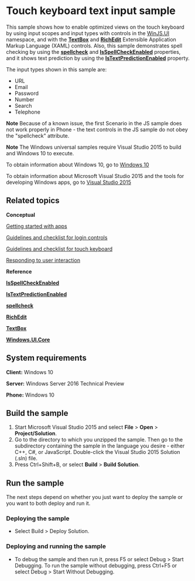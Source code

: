 ﻿<!---
  category: CustomUserInteractions Touch
  samplefwlink: http://go.microsoft.com/fwlink/p/?LinkId=690716
--->

# Touch keyboard text input sample

This sample shows how to enable optimized views on the touch keyboard by using input scopes and input types with controls in the [WinJS.UI](http://msdn.microsoft.com/library/windows/apps/br229782) namespace, 
and with the [**TextBox**](http://msdn.microsoft.com/library/windows/apps/br209683) and [**RichEdit**](http://msdn.microsoft.com/library/windows/apps/br227548) Extensible Application Markup Language (XAML) controls. 
Also, this sample demonstrates spell checking by using the [**spellcheck**](http://msdn.microsoft.com/library/windows/apps/hh441107) and [**IsSpellCheckEnabled**](http://msdn.microsoft.com/library/windows/apps/br209688) properties, 
and it shows text prediction by using the [**IsTextPredictionEnabled**](http://msdn.microsoft.com/library/windows/apps/br209690) property.

The input types shown in this sample are:

-   URL
-   Email
-   Password
-   Number
-   Search
-   Telephone

**Note** Because of a known issue, the first Scenario in the JS sample does not work properly in Phone - the text controls in the JS sample do not obey the "spellcheck" attribute.

**Note** The Windows universal samples require Visual Studio 2015 to build and Windows 10 to execute.
 
To obtain information about Windows 10, go to [Windows 10](http://go.microsoft.com/fwlink/?LinkID=532421)

To obtain information about Microsoft Visual Studio 2015 and the tools for developing Windows apps, go to [Visual Studio 2015](http://go.microsoft.com/fwlink/?LinkID=532422)

Related topics
--------------

**Conceptual**

[Getting started with apps](http://msdn.microsoft.com/library/windows/apps/)

[Guidelines and checklist for login controls](http://msdn.microsoft.com/library/windows/apps/hh965453)

[Guidelines and checklist for touch keyboard](http://msdn.microsoft.com/library/windows/apps/hh972345)

[Responding to user interaction](http://msdn.microsoft.com/library/windows/apps/hh700412)

**Reference**

[**IsSpellCheckEnabled**](http://msdn.microsoft.com/library/windows/apps/br209688)

[**IsTextPredictionEnabled**](http://msdn.microsoft.com/library/windows/apps/br209690)

[**spellcheck**](http://msdn.microsoft.com/library/windows/apps/hh441107)

[**RichEdit**](http://msdn.microsoft.com/library/windows/apps/br227548)

[**TextBox**](http://msdn.microsoft.com/library/windows/apps/br209683)

[**Windows.UI.Core**](http://msdn.microsoft.com/library/windows/apps/br208383)

## System requirements

**Client:** Windows 10

**Server:** Windows Server 2016 Technical Preview

**Phone:** Windows 10

## Build the sample

1. Start Microsoft Visual Studio 2015 and select **File** \> **Open** \> **Project/Solution**.
2. Go to the directory to which you unzipped the sample. Then go to the subdirectory containing the sample in the language you desire - either C++, C#, or JavaScript. Double-click the Visual Studio 2015 Solution (.sln) file. 
3. Press Ctrl+Shift+B, or select **Build** \> **Build Solution**. 

## Run the sample

The next steps depend on whether you just want to deploy the sample or you want to both deploy and run it.

### Deploying the sample

- Select Build > Deploy Solution. 

### Deploying and running the sample

- To debug the sample and then run it, press F5 or select Debug >  Start Debugging. To run the sample without debugging, press Ctrl+F5 or select Debug > Start Without Debugging. 

